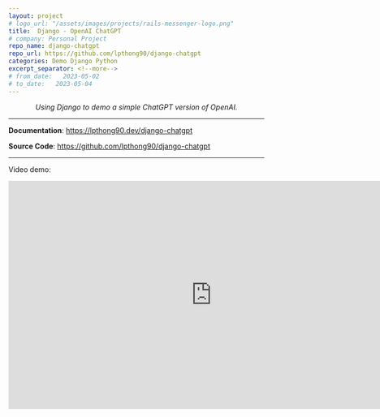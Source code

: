 ```yaml
---
layout: project
# logo_url: "/assets/images/projects/rails-messenger-logo.png"
title:  Django - OpenAI ChatGPT
# company: Personal Project
repo_name: django-chatgpt
repo_url: https://github.com/lpthong90/django-chatgpt
categories: Demo Django Python
excerpt_separator: <!--more-->
# from_date:   2023-05-02
# to_date:   2023-05-04
---
```


<p align="center">
  <em>Using Django to demo a simple ChatGPT version of OpenAI.</em>
</p>
<!--more-->

---

**Documentation**: <a href="https://lpthong90.dev/django-chatgpt" target="_blank">https://lpthong90.dev/django-chatgpt</a>

**Source  Code**: <a href="https://github.com/lpthong90/django-chatgpt" target="_blank">https://github.com/lpthong90/django-chatgpt</a>

---

Video demo:

<p align="center">
    <iframe width="800" height="450" src="https://www.youtube.com/embed/aHzL0hrCc-o?si=wd869ETzx44F4H52" title="YouTube video player" frameborder="0" allow="accelerometer; autoplay; clipboard-write; encrypted-media; gyroscope; picture-in-picture; web-share" allowfullscreen></iframe>
</p>